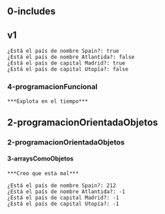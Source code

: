 ## 0-includes

## v1

~~~
¿Está el país de nombre Spain?: true
¿Está el país de nombre Atlantida?: false
¿Está el país de capital Madrid?: true
¿Está el país de capital Utopía?: false
~~~


### 4-programacionFuncional

~~~
***Explota en el tiempo***
~~~

## 2-programacionOrientadaObjetos

### 2-programacionOrientadaObjetos

#### 3-arraysComoObjetos
~~~
***Creo que esta mal***

¿Está el país de nombre Spain?: 212
¿Está el país de nombre Atlantida?: -1
¿Está el país de capital Madrid?: -1  
¿Está el país de capital Utopía?: -1
~~~

